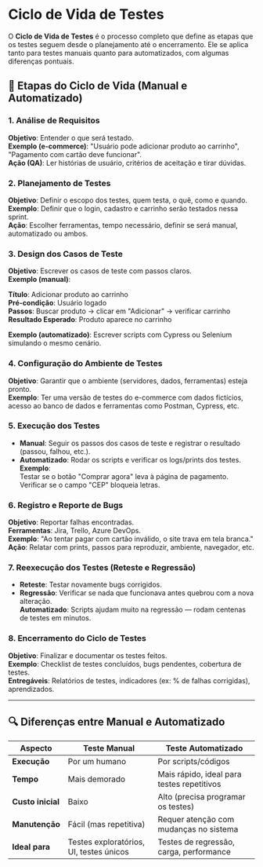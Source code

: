 # Ciclo de Vida de Testes

O **Ciclo de Vida de Testes** é o processo completo que define as etapas que os testes seguem desde o planejamento até o encerramento. Ele se aplica tanto para testes manuais quanto para automatizados, com algumas diferenças pontuais.

## 🔄 Etapas do Ciclo de Vida (Manual e Automatizado)

### 1. Análise de Requisitos
**Objetivo**: Entender o que será testado.  
**Exemplo (e-commerce)**: "Usuário pode adicionar produto ao carrinho", "Pagamento com cartão deve funcionar".  
**Ação (QA)**: Ler histórias de usuário, critérios de aceitação e tirar dúvidas.

### 2. Planejamento de Testes
**Objetivo**: Definir o escopo dos testes, quem testa, o quê, como e quando.  
**Exemplo**: Definir que o login, cadastro e carrinho serão testados nessa sprint.  
**Ação**: Escolher ferramentas, tempo necessário, definir se será manual, automatizado ou ambos.

### 3. Design dos Casos de Teste
**Objetivo**: Escrever os casos de teste com passos claros.  
**Exemplo (manual)**:

**Título**: Adicionar produto ao carrinho  
**Pré-condição**: Usuário logado  
**Passos**: Buscar produto → clicar em "Adicionar" → verificar carrinho  
**Resultado Esperado**: Produto aparece no carrinho

**Exemplo (automatizado)**: Escrever scripts com Cypress ou Selenium simulando o mesmo cenário.

### 4. Configuração do Ambiente de Testes
**Objetivo**: Garantir que o ambiente (servidores, dados, ferramentas) esteja pronto.  
**Exemplo**: Ter uma versão de testes do e-commerce com dados fictícios, acesso ao banco de dados e ferramentas como Postman, Cypress, etc.

### 5. Execução dos Testes
- **Manual**: Seguir os passos dos casos de teste e registrar o resultado (passou, falhou, etc.).
- **Automatizado**: Rodar os scripts e verificar os logs/prints dos testes.  
**Exemplo**:  
Testar se o botão "Comprar agora" leva à página de pagamento.  
Verificar se o campo "CEP" bloqueia letras.

### 6. Registro e Reporte de Bugs
**Objetivo**: Reportar falhas encontradas.  
**Ferramentas**: Jira, Trello, Azure DevOps.  
**Exemplo**: "Ao tentar pagar com cartão inválido, o site trava em tela branca."  
**Ação**: Relatar com prints, passos para reproduzir, ambiente, navegador, etc.

### 7. Reexecução dos Testes (Reteste e Regressão)
- **Reteste**: Testar novamente bugs corrigidos.
- **Regressão**: Verificar se nada que funcionava antes quebrou com a nova alteração.  
**Automatizado**: Scripts ajudam muito na regressão — rodam centenas de testes em minutos.

### 8. Encerramento do Ciclo de Testes
**Objetivo**: Finalizar e documentar os testes feitos.  
**Exemplo**: Checklist de testes concluídos, bugs pendentes, cobertura de testes.  
**Entregáveis**: Relatórios de testes, indicadores (ex: % de falhas corrigidas), aprendizados.

---

## 🔍 Diferenças entre Manual e Automatizado

| **Aspecto**         | **Teste Manual**                            | **Teste Automatizado**                          |
|---------------------|---------------------------------------------|------------------------------------------------|
| **Execução**        | Por um humano                               | Por scripts/códigos                            |
| **Tempo**           | Mais demorado                               | Mais rápido, ideal para testes repetitivos     |
| **Custo inicial**   | Baixo                                       | Alto (precisa programar os testes)            |
| **Manutenção**      | Fácil (mas repetitiva)                      | Requer atenção com mudanças no sistema        |
| **Ideal para**      | Testes exploratórios, UI, testes únicos    | Testes de regressão, carga, performance       |
